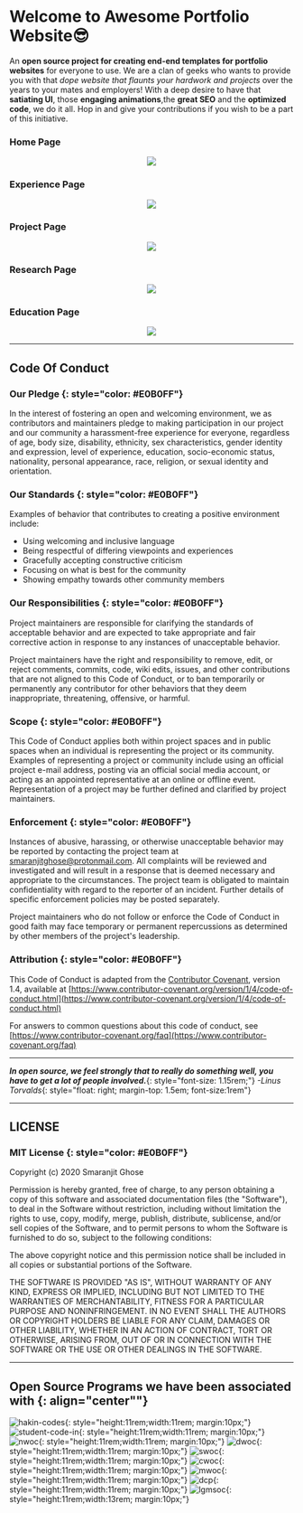 # Welcome to Awesome Portfolio Website😎

An **open source project for creating end-end templates for portfolio websites** for everyone to use. We are a clan of geeks who wants to provide you with that _dope website that flaunts your hardwork and projects_ over the years to your mates and employers! With a deep desire to have that **satiating UI**, those **engaging animations**,the **great SEO** and the **optimized code**, we do it all. Hop in and give your contributions if you wish to be a part of this initiative.

### Home Page
<p align="center"><img src="./images/home-page/Home_Page.gif"></p>

### Experience Page
<p align="center"><img src="./images/home-page/Experience_Page.gif"></p>

### Project Page
<p align="center"><img src="./images/home-page/Project_Page.gif"></p>

### Research Page
<p align="center"><img src="./images/home-page/Research_Page.gif"></p>

### Education Page
<p align="center"><img src="./images/home-page/Education_Page.gif"></p>

---

## Code Of Conduct

### Our Pledge {: style="color: #E0B0FF"}

In the interest of fostering an open and welcoming environment, we as contributors and maintainers pledge to making participation in our project and our community a harassment-free experience for everyone, regardless of age, body size, disability, ethnicity, sex characteristics, gender identity and expression, level of experience, education, socio-economic status, nationality, personal appearance, race, religion, or sexual identity and orientation.

### Our Standards {: style="color: #E0B0FF"}

Examples of behavior that contributes to creating a positive environment include:

- Using welcoming and inclusive language
- Being respectful of differing viewpoints and experiences
- Gracefully accepting constructive criticism
- Focusing on what is best for the community
- Showing empathy towards other community members

### Our Responsibilities {: style="color: #E0B0FF"}

Project maintainers are responsible for clarifying the standards of acceptable behavior and are expected to take appropriate and fair corrective action in response to any instances of unacceptable behavior.

Project maintainers have the right and responsibility to remove, edit, or reject comments, commits, code, wiki edits, issues, and other contributions that are not aligned to this Code of Conduct, or to ban temporarily or permanently any contributor for other behaviors that they deem inappropriate, threatening, offensive, or harmful.

### Scope {: style="color: #E0B0FF"}

This Code of Conduct applies both within project spaces and in public spaces when an individual is representing the project or its community. Examples of representing a project or community include using an official project e-mail address, posting via an official social media account, or acting as an appointed representative at an online or offline event. Representation of a project may be further defined and clarified by project maintainers.

### Enforcement {: style="color: #E0B0FF"}

Instances of abusive, harassing, or otherwise unacceptable behavior may be reported by contacting the project team at [smaranjitghose@protonmail.com](smaranjitghose@protonmail.com). All complaints will be reviewed and investigated and will result in a response that is deemed necessary and appropriate to the circumstances. The project team is obligated to maintain confidentiality with regard to the reporter of an incident. Further details of specific enforcement policies may be posted separately.

Project maintainers who do not follow or enforce the Code of Conduct in good faith may face temporary or permanent repercussions as determined by other members of the project's leadership.

### Attribution {: style="color: #E0B0FF"}

This Code of Conduct is adapted from the [Contributor Covenant](https://www.contributor-covenant.org/), version 1.4, available at [https://www.contributor-covenant.org/version/1/4/code-of-conduct.html](https://www.contributor-covenant.org/version/1/4/code-of-conduct.html)

For answers to common questions about this code of conduct, see [https://www.contributor-covenant.org/faq](https://www.contributor-covenant.org/faq)

---

**_In open source, we feel strongly that to really do something well, you have to get a lot of people involved._**{: style="font-size: 1.15rem;"}
 _-Linus Torvalds_{: style="float: right; margin-top: 1.5em; font-size:1rem"}

---

## LICENSE

### MIT License {: style="color: #E0B0FF"}

Copyright (c) 2020 Smaranjit Ghose

Permission is hereby granted, free of charge, to any person obtaining a copy
of this software and associated documentation files (the "Software"), to deal
in the Software without restriction, including without limitation the rights
to use, copy, modify, merge, publish, distribute, sublicense, and/or sell
copies of the Software, and to permit persons to whom the Software is
furnished to do so, subject to the following conditions:

The above copyright notice and this permission notice shall be included in all
copies or substantial portions of the Software.

THE SOFTWARE IS PROVIDED "AS IS", WITHOUT WARRANTY OF ANY KIND, EXPRESS OR
IMPLIED, INCLUDING BUT NOT LIMITED TO THE WARRANTIES OF MERCHANTABILITY,
FITNESS FOR A PARTICULAR PURPOSE AND NONINFRINGEMENT. IN NO EVENT SHALL THE
AUTHORS OR COPYRIGHT HOLDERS BE LIABLE FOR ANY CLAIM, DAMAGES OR OTHER
LIABILITY, WHETHER IN AN ACTION OF CONTRACT, TORT OR OTHERWISE, ARISING FROM,
OUT OF OR IN CONNECTION WITH THE SOFTWARE OR THE USE OR OTHER DEALINGS IN THE
SOFTWARE.

---

## Open Source Programs we have been associated with {: align="center""}

![hakin-codes](images/home-page/hakin_codes.png){: style="height:11rem;width:11rem; margin:10px;"}
![student-code-in](images/home-page/sci.jpg){: style="height:11rem;width:11rem; margin:10px;"}
![nwoc](images/home-page/nwoc.JPG){: style="height:11rem;width:11rem; margin:10px;"}
![dwoc](images/home-page/dwoc.png){: style="height:11rem;width:11rem; margin:10px;"}
![swoc](images/home-page/swoc.png){: style="height:11rem;width:11rem; margin:10px;"}
![cwoc](images/home-page/crosswoc.png){: style="height:11rem;width:11rem; margin:10px;"}
![mwoc](images/home-page/mwoc.png){: style="height:11rem;width:11rem; margin:10px;"}
![dcp](images/home-page/devincept.gif){: style="height:11rem;width:11rem; margin:10px;"}
![lgmsoc](images/home-page/lgmsoc.png){: style="height:11rem;width:13rem; margin:10px;"}
